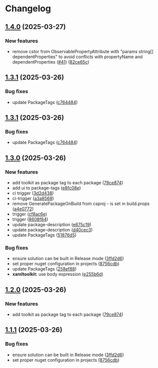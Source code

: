 # Changelog

## [1.4.0](https://github.com/atc-net/atc-xaml-toolkit/compare/Atc.XamlToolkit@v1.3.1...Atc.XamlToolkit@v1.4.0) (2025-03-27)


### New features

* remove  cstor from ObservablePropertyAttribute with "params string[] dependentProperties" to avoid conflicts with propertyName and dependentProperties ([#41](https://github.com/atc-net/atc-xaml-toolkit/issues/41)) ([82ce65c](https://github.com/atc-net/atc-xaml-toolkit/commit/82ce65c167d0f78c999c0f5cb7b2b2309de82136))

## [1.3.1](https://github.com/atc-net/atc-xaml-toolkit/compare/Atc.XamlToolkit@v1.3.0...Atc.XamlToolkit@v1.3.1) (2025-03-26)


### Bug fixes

* update PackageTags ([c764484](https://github.com/atc-net/atc-xaml-toolkit/commit/c764484424a26c28390e5b1cd0276a3cbe904e1b))

## [1.3.1](https://github.com/atc-net/atc-xaml-toolkit/compare/Atc.XamlToolkit@v1.3.0...Atc.XamlToolkit@v1.3.1) (2025-03-26)


### Bug fixes

* update PackageTags ([c764484](https://github.com/atc-net/atc-xaml-toolkit/commit/c764484424a26c28390e5b1cd0276a3cbe904e1b))

## [1.3.0](https://github.com/atc-net/atc-xaml-toolkit/compare/Atc.XamlToolkit@v1.2.0...Atc.XamlToolkit@v1.3.0) (2025-03-26)


### New features

* add toolkit as package tag to each package ([79ce874](https://github.com/atc-net/atc-xaml-toolkit/commit/79ce87429e72239099555256823dcd3a6730cb3e))
* add ui to package-tags ([e8fc08e](https://github.com/atc-net/atc-xaml-toolkit/commit/e8fc08e65d46da623421e47e77f05bf882a1a08c))
* ci trigger ([3d2d438](https://github.com/atc-net/atc-xaml-toolkit/commit/3d2d4388ad538fed0ab2fb6f5ad1cebe24d710aa))
* ci-trigger ([a3a8568](https://github.com/atc-net/atc-xaml-toolkit/commit/a3a8568faef2757877a12d59f41b34e62f99c56e))
* remove GeneratePackageOnBuild from csproj - is set in build.props ([a4e0772](https://github.com/atc-net/atc-xaml-toolkit/commit/a4e0772b0920a7f5eacff7e0d543e29b00ebc69b))
* trigger ([cf8ac6e](https://github.com/atc-net/atc-xaml-toolkit/commit/cf8ac6e28bbe361c9abd57b94ecfa75210ea2990))
* trigger ([8608f84](https://github.com/atc-net/atc-xaml-toolkit/commit/8608f8490369372eef020142a5594c3486e1cb31))
* update package-description ([e875c19](https://github.com/atc-net/atc-xaml-toolkit/commit/e875c19ed82b5edb846a50b1e36725226f600105))
* update package-description ([d40cec3](https://github.com/atc-net/atc-xaml-toolkit/commit/d40cec361d1cc2127800561e27edbeaf12d05a11))
* update PackageTags ([51876d5](https://github.com/atc-net/atc-xaml-toolkit/commit/51876d5caac3508cb1fea51efe2fb458843ad611))


### Bug fixes

* ensure solution can be built in Release mode ([3ffd2d6](https://github.com/atc-net/atc-xaml-toolkit/commit/3ffd2d6b34ba4eac91e86c90fcbe37f3c69bde1b))
* set proper nuget configuration in projects ([8756cdb](https://github.com/atc-net/atc-xaml-toolkit/commit/8756cdbd7768b92735a856df4e7e24c471c34c19))
* update PackageTags ([258ef88](https://github.com/atc-net/atc-xaml-toolkit/commit/258ef8830ae333ece373f82e5a8de0fbcf0785e4))
* **xamltoolkit:** use body expression ([e255b6d](https://github.com/atc-net/atc-xaml-toolkit/commit/e255b6dc76d629124bb20018bd3b4706f8201803))

## [1.2.0](https://github.com/atc-net/atc-xaml-toolkit/compare/Atc.XamlToolkit@v1.1.1...Atc.XamlToolkit@v1.2.0) (2025-03-26)


### New features

* add toolkit as package tag to each package ([79ce874](https://github.com/atc-net/atc-xaml-toolkit/commit/79ce87429e72239099555256823dcd3a6730cb3e))

## [1.1.1](https://github.com/atc-net/atc-xaml-toolkit/compare/Atc.XamlToolkit@v1.1.0...Atc.XamlToolkit@v1.1.1) (2025-03-26)


### Bug fixes

* ensure solution can be built in Release mode ([3ffd2d6](https://github.com/atc-net/atc-xaml-toolkit/commit/3ffd2d6b34ba4eac91e86c90fcbe37f3c69bde1b))
* set proper nuget configuration in projects ([8756cdb](https://github.com/atc-net/atc-xaml-toolkit/commit/8756cdbd7768b92735a856df4e7e24c471c34c19))
